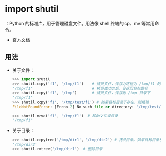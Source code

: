 # import shutil

：Python 的标准库，用于管理磁盘文件。用法像 shell 终端的 cp、mv 等常用命令。
- [官方文档](https://docs.python.org/3/library/shutil.html)

## 用法

- 关于文件：
  ```py
  >>> import shutil
  >>> shutil.copy('f1', '/tmp/f1')    # 拷贝文件，保存为路径为 /tmp/f1 的文件。如果目标文件已存在，则会自动覆盖
  '/tmp/f1'                           # 拷贝成功之后，会返回目标路径
  >>> shutil.copy('f1', '/tmp')       # 拷贝文件，保存到 /tmp 目录下
  '/tmp/f1'
  >>> shutil.copy('f1', '/tmp/test/f1') # 如果目标目录不存在，则报错
  FileNotFoundError: [Errno 2] No such file or directory: '/tmp/test/f1'
  ```
  ```py
  >>> shutil.move('f1', '/tmp/f1')  # 移动文件或目录
  '/tmp/f1'
  ```

- 关于目录：
  ```py
  >>> shutil.copytree('/tmp/dir1', '/tmp/dir2') # 拷贝目录。如果目标目录已存在，则报错
  '/tmp/dir2'
  >>> shutil.rmtree('/tmp/dir1')  # 删除目录
  ```
